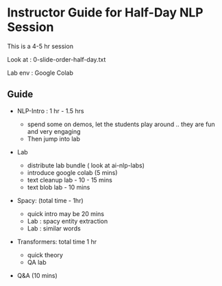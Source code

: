 # Instructor Guide for Half-Day NLP Session

This is a 4-5 hr session

Look at : 0-slide-order-half-day.txt

Lab env : Google Colab

## Guide

- NLP-Intro : 1 hr - 1.5 hrs
  - spend some on demos, let the students play around .. they are fun and very engaging
  - Then jump into lab

- Lab
  - distribute lab bundle ( look at ai-nlp-labs)
  - introduce google colab (5 mins)
  - text cleanup lab - 10 - 15 mins
  - text blob lab - 10 mins

- Spacy: (total time - 1hr)
  - quick intro may be 20 mins
  - Lab : spacy entity extraction
  - Lab : similar words

- Transformers: total time 1 hr
  - quick theory
  - QA lab

- Q&A (10 mins)
